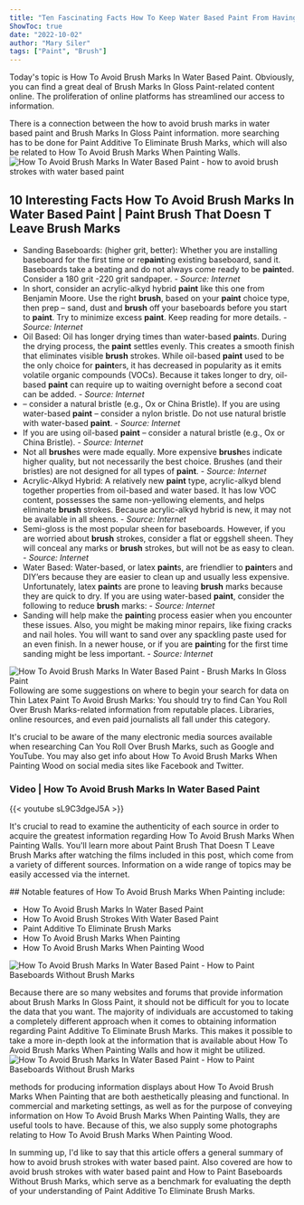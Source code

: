 ```yaml
---
title: "Ten Fascinating Facts How To Keep Water Based Paint From Having Brush Marks"
ShowToc: true 
date: "2022-10-02"
author: "Mary Siler" 
tags: ["Paint", "Brush"]
---
```


Today's topic is How To Avoid Brush Marks In Water Based Paint. Obviously, you can find a great deal of Brush Marks In Gloss Paint-related content online. The proliferation of online platforms has streamlined our access to information.

There is a connection between the how to avoid brush marks in water based paint and Brush Marks In Gloss Paint information. more searching has to be done for Paint Additive To Eliminate Brush Marks, which will also be related to How To Avoid Brush Marks When Painting Walls.
<img loading="lazy" src="https://img.hunkercdn.com/375/ppds/6599d15b-4b06-4f78-a2e6-8000c57d55da.jpg" onerror="this.onerror=null;this.src='https://blogger.googleusercontent.com/img/a/AVvXsEhe7F7TRXHtjiKvHb5vS7DmnxvpHiDyoYyYvm1nHB3Qp2_w3BnM6A2eq4v7FYxCC9bfZt3a9vIMtAYEKUiaDQbHMg-ViyGmRIj39MLp0bGFfgfYw1Dc9q_H-T0wiTm3l0Uq42dETrN9eC8aGJ9_IORZsxST1AcLR7np1koOfcc7tnHa4S8Mwz_xD9d0=s16000';" alt="How To Avoid Brush Marks In Water Based Paint - how to avoid brush strokes with water based paint" >

## 10 Interesting Facts How To Avoid Brush Marks In Water Based Paint | Paint Brush That Doesn T Leave Brush Marks
-   Sanding Baseboards: (higher grit, better): Whether you are installing baseboard for the first time or re**paint**ing existing baseboard, sand it. Baseboards take a beating and do not always come ready to be **paint**ed. Consider a 180 grit -220 grit sandpaper. - <cite>Source: Internet</cite>
-   In short, consider an acrylic-alkyd hybrid **paint** like this one from Benjamin Moore. Use the right **brush**, based on your **paint** choice type, then prep – sand, dust and **brush** off your baseboards before you start to **paint**. Try to minimize excess **paint**. Keep reading for more details. - <cite>Source: Internet</cite>
-   Oil Based: Oil has longer drying times than water-based **paint**s. During the drying process, the **paint** settles evenly. This creates a smooth finish that eliminates visible **brush** strokes. While oil-based **paint** used to be the only choice for **paint**ers, it has decreased in popularity as it emits volatile organic compounds (VOCs). Because it takes longer to dry, oil-based **paint** can require up to waiting overnight before a second coat can be added. - <cite>Source: Internet</cite>
-   – consider a natural bristle (e.g., Ox or China Bristle). If you are using water-based **paint** – consider a nylon bristle. Do not use natural bristle with water-based **paint**. - <cite>Source: Internet</cite>
-   If you are using oil-based **paint** – consider a natural bristle (e.g., Ox or China Bristle). - <cite>Source: Internet</cite>
-   Not all **brush**es were made equally. More expensive **brush**es indicate higher quality, but not necessarily the best choice. Brushes (and their bristles) are not designed for all types of **paint**. - <cite>Source: Internet</cite>
-   Acrylic-Alkyd Hybrid: A relatively new **paint** type, acrylic-alkyd blend together properties from oil-based and water based. It has low VOC content, possesses the same non-yellowing elements, and helps eliminate **brush** strokes. Because acrylic-alkyd hybrid is new, it may not be available in all sheens. - <cite>Source: Internet</cite>
-   Semi-gloss is the most popular sheen for baseboards. However, if you are worried about **brush** strokes, consider a flat or eggshell sheen. They will conceal any marks or **brush** strokes, but will not be as easy to clean. - <cite>Source: Internet</cite>
-   Water Based: Water-based, or latex **paint**s, are friendlier to **paint**ers and DIY’ers because they are easier to clean up and usually less expensive. Unfortunately, latex **paint**s are prone to leaving **brush** marks because they are quick to dry. If you are using water-based **paint**, consider the following to reduce **brush** marks: - <cite>Source: Internet</cite>
-   Sanding will help make the **paint**ing process easier when you encounter these issues. Also, you might be making minor repairs, like fixing cracks and nail holes. You will want to sand over any spackling paste used for an even finish. In a newer house, or if you are **paint**ing for the first time sanding might be less important. - <cite>Source: Internet</cite>


<img loading="lazy" src="https://choosemarker.com/wp-content/uploads/2021/05/How-to-Get-Crayon-Off-Walls-Without-Removing-Paint.jpg" onerror="this.onerror=null;this.src='https://blogger.googleusercontent.com/img/a/AVvXsEhe7F7TRXHtjiKvHb5vS7DmnxvpHiDyoYyYvm1nHB3Qp2_w3BnM6A2eq4v7FYxCC9bfZt3a9vIMtAYEKUiaDQbHMg-ViyGmRIj39MLp0bGFfgfYw1Dc9q_H-T0wiTm3l0Uq42dETrN9eC8aGJ9_IORZsxST1AcLR7np1koOfcc7tnHa4S8Mwz_xD9d0=s16000';" alt="How To Avoid Brush Marks In Water Based Paint - Brush Marks In Gloss Paint" >
Following are some suggestions on where to begin your search for data on Thin Latex Paint To Avoid Brush Marks:
You should try to find Can You Roll Over Brush Marks-related information from reputable places. Libraries, online resources, and even paid journalists all fall under this category.

It's crucial to be aware of the many electronic media sources available when researching Can You Roll Over Brush Marks, such as Google and YouTube. You may also get info about How To Avoid Brush Marks When Painting Wood on social media sites like Facebook and Twitter.

### Video | How To Avoid Brush Marks In Water Based Paint
{{< youtube sL9C3dgeJ5A >}} 


It's crucial to read to examine the authenticity of each source in order to acquire the greatest information regarding How To Avoid Brush Marks When Painting Walls.
You'll learn more about Paint Brush That Doesn T Leave Brush Marks after watching the films included in this post, which come from a variety of different sources. Information on a wide range of topics may be easily accessed via the internet.
<script async="async" data-cfasync="false" src="//normallydemandedalter.com/fe63df3c5408708b15d8dc3d9b206b31/invoke.js"></script>
<div id="container-fe63df3c5408708b15d8dc3d9b206b31"></div>
## Notable features of How To Avoid Brush Marks When Painting include:

- How To Avoid Brush Marks In Water Based Paint
- How To Avoid Brush Strokes With Water Based Paint
- Paint Additive To Eliminate Brush Marks
- How To Avoid Brush Marks When Painting
- How To Avoid Brush Marks When Painting Wood

 <img loading="lazy" src="http://www.rona.ca/images/80455033a_L.jpg" onerror="this.onerror=null;this.src='https://blogger.googleusercontent.com/img/a/AVvXsEhe7F7TRXHtjiKvHb5vS7DmnxvpHiDyoYyYvm1nHB3Qp2_w3BnM6A2eq4v7FYxCC9bfZt3a9vIMtAYEKUiaDQbHMg-ViyGmRIj39MLp0bGFfgfYw1Dc9q_H-T0wiTm3l0Uq42dETrN9eC8aGJ9_IORZsxST1AcLR7np1koOfcc7tnHa4S8Mwz_xD9d0=s16000';" alt="How To Avoid Brush Marks In Water Based Paint - How to Paint Baseboards Without Brush Marks" >

Because there are so many websites and forums that provide information about Brush Marks In Gloss Paint, it should not be difficult for you to locate the data that you want.
The majority of individuals are accustomed to taking a completely different approach when it comes to obtaining information regarding Paint Additive To Eliminate Brush Marks. This makes it possible to take a more in-depth look at the information that is available about How To Avoid Brush Marks When Painting Walls and how it might be utilized.
<img loading="lazy" src="https://woodworkadvice.com/wp-content/uploads/2019/12/How-to-Paint-a-Front-Door-without-Brush-Marks.jpg" onerror="this.onerror=null;this.src='https://blogger.googleusercontent.com/img/a/AVvXsEhe7F7TRXHtjiKvHb5vS7DmnxvpHiDyoYyYvm1nHB3Qp2_w3BnM6A2eq4v7FYxCC9bfZt3a9vIMtAYEKUiaDQbHMg-ViyGmRIj39MLp0bGFfgfYw1Dc9q_H-T0wiTm3l0Uq42dETrN9eC8aGJ9_IORZsxST1AcLR7np1koOfcc7tnHa4S8Mwz_xD9d0=s16000';" alt="How To Avoid Brush Marks In Water Based Paint - How to Paint Baseboards Without Brush Marks" >

methods for producing information displays about How To Avoid Brush Marks When Painting that are both aesthetically pleasing and functional. In commercial and marketing settings, as well as for the purpose of conveying information on How To Avoid Brush Marks When Painting Walls, they are useful tools to have. Because of this, we also supply some photographs relating to How To Avoid Brush Marks When Painting Wood.

In summing up, I'd like to say that this article offers a general summary of how to avoid brush strokes with water based paint. Also covered are how to avoid brush strokes with water based paint and How to Paint Baseboards Without Brush Marks, which serve as a benchmark for evaluating the depth of your understanding of Paint Additive To Eliminate Brush Marks.
	

